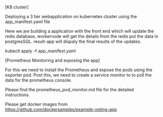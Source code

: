 [K8 cluster]

Deploying a 3 tier webapplication on kubernetes cluster using the app_manifest.yaml file

Here we are building a application with the front end which will update the redis database, workernode will get the details from the redis put the data in postgresSQL. result-app will dispaly the final results of the updates.

kubectl apply -f app_manifest.yaml

[Prometheus Monitoring and exposing the app]

For this we need to install the Prometheus and expose the pods using the exporter pod. Post this, we need to create a service monitor to to poll the data for the prometheus console.

Please find the prometheus_pod_monitor.md file for the detailed instructions.


Please get docker images from https://github.com/dockersamples/example-voting-app

